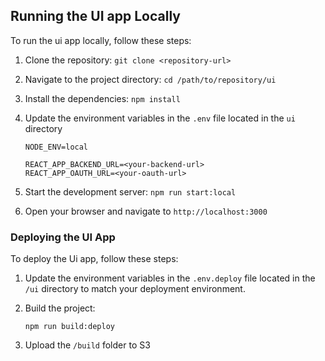## Running the UI app Locally

To run the ui app locally, follow these steps:

1. Clone the repository: `git clone <repository-url>`

2. Navigate to the project directory: `cd /path/to/repository/ui`

3. Install the dependencies: `npm install`

4. Update the environment variables in the `.env` file located in the `ui` directory
    ```
    NODE_ENV=local

    REACT_APP_BACKEND_URL=<your-backend-url>
    REACT_APP_OAUTH_URL=<your-oauth-url>
    ```
5. Start the development server: `npm run start:local`

6. Open your browser and navigate to `http://localhost:3000`

### Deploying the UI App
To deploy the Ui app, follow these steps:

1. Update the environment variables in the `.env.deploy` file located in the `/ui` directory to match your deployment environment.    

2. Build the project:
    ```
    npm run build:deploy
    ```
3. Upload the `/build` folder to S3